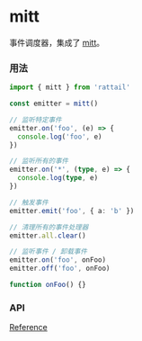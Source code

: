 # mitt

事件调度器，集成了 [mitt](https://github.com/developit/mitt)。

### 用法

```ts
import { mitt } from 'rattail'

const emitter = mitt()

// 监听特定事件
emitter.on('foo', (e) => {
  console.log('foo', e)
})

// 监听所有的事件
emitter.on('*', (type, e) => {
  console.log(type, e)
})

// 触发事件
emitter.emit('foo', { a: 'b' })

// 清理所有的事件处理器
emitter.all.clear()

// 监听事件 / 卸载事件
emitter.on('foo', onFoo)
emitter.off('foo', onFoo)

function onFoo() {}
```

### API

[Reference](https://github.com/developit/mitt)
